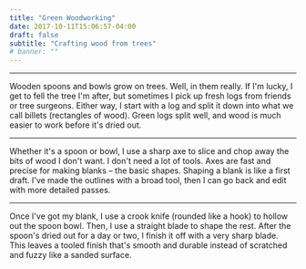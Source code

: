 ```yaml
---
title: "Green Woodworking"
date: 2017-10-11T15:06:57-04:00
draft: false
subtitle: "Crafting wood from trees"
# banner: ""
---
```

---

<div class="section">
    <div class="container">
        <div class="content">
            Wooden spoons and bowls grow on trees. Well, in them really. If I'm lucky, I get to fell the tree I'm after, but sometimes I pick up fresh logs from friends or tree surgeons. Either way, I start with a log and split it down into what we call billets (rectangles of wood). Green logs split well, and wood is much easier to work before it's dried out.
        </div>
    </div>
</div>




---

Whether it's a spoon or bowl, I use a sharp axe to slice and chop away the bits of wood I don't want. I don't need a lot of tools. Axes are fast and precise for making blanks – the basic shapes. Shaping a blank is like a first draft. I've made the outlines with a broad tool, then I can go back and edit with more detailed passes.

---

Once I've got my blank, I use a crook knife (rounded like a hook) to hollow out the spoon bowl. Then, I use a straight blade to shape the rest. After the spoon's dried out for a day or two, I finish it off with a very sharp blade. This leaves a tooled finish that's smooth and durable instead of scratched and fuzzy like a sanded surface.